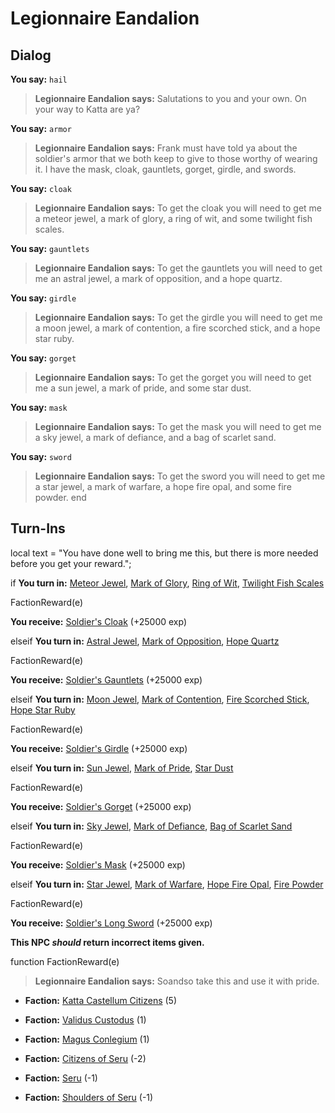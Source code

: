# Legionnaire Eandalion
## Dialog

**You say:** `hail`



>**Legionnaire Eandalion says:** Salutations to you and your own. On your way to Katta are ya?

**You say:** `armor`



>**Legionnaire Eandalion says:** Frank must have told ya about the soldier's armor that we both keep to give to those worthy of wearing it. I have the mask, cloak, gauntlets, gorget, girdle, and swords.

**You say:** `cloak`



>**Legionnaire Eandalion says:** To get the cloak you will need to get me a meteor jewel, a mark of glory, a ring of wit, and some twilight fish scales.

**You say:** `gauntlets`



>**Legionnaire Eandalion says:** To get the gauntlets you will need to get me an astral jewel, a mark of opposition, and a hope quartz.

**You say:** `girdle`



>**Legionnaire Eandalion says:** To get the girdle you will need to get me a moon jewel, a mark of contention, a fire scorched stick, and a hope star ruby.

**You say:** `gorget`



>**Legionnaire Eandalion says:** To get the gorget you will need to get me a sun jewel, a mark of pride, and some star dust.

**You say:** `mask`



>**Legionnaire Eandalion says:** To get the mask you will need to get me a sky jewel, a mark of defiance, and a bag of scarlet sand.

**You say:** `sword`



>**Legionnaire Eandalion says:** To get the sword you will need to get me a star jewel, a mark of warfare, a hope fire opal, and some fire powder.
end

## Turn-Ins



local text = "You have done well to bring me this, but there is more needed before you get your reward.";



if **You turn in:** [Meteor Jewel](/item/4493), [Mark of Glory](/item/5530), [Ring of Wit](/item/5584), [Twilight Fish Scales](/item/5585)


FactionReward(e)


 **You receive:**  [Soldier's Cloak](/item/3941) (+25000 exp)

elseif **You turn in:** [Astral Jewel](/item/4494), [Mark of Opposition](/item/5586), [Hope Quartz](/item/5587)


FactionReward(e)


 **You receive:**  [Soldier's Gauntlets](/item/3942) (+25000 exp)

elseif **You turn in:** [Moon Jewel](/item/4489), [Mark of Contention](/item/5590), [Fire Scorched Stick](/item/5591), [Hope Star Ruby](/item/5592)


FactionReward(e)


 **You receive:**  [Soldier's Girdle](/item/3944) (+25000 exp)

elseif **You turn in:** [Sun Jewel](/item/4488), [Mark of Pride](/item/5588), [Star Dust](/item/5589)


FactionReward(e)


 **You receive:**  [Soldier's Gorget](/item/3943) (+25000 exp)

elseif **You turn in:** [Sky Jewel](/item/4492), [Mark of Defiance](/item/5528), [Bag of Scarlet Sand](/item/5529)


FactionReward(e)


 **You receive:**  [Soldier's Mask](/item/3940) (+25000 exp)

elseif **You turn in:** [Star Jewel](/item/4490), [Mark of Warfare](/item/5668), [Hope Fire Opal](/item/5669), [Fire Powder](/item/5677)


FactionReward(e)


 **You receive:**  [Soldier's Long Sword](/item/3945) (+25000 exp)

**This NPC *should* return incorrect items given.**

function FactionReward(e)

>**Legionnaire Eandalion says:** Soandso take this and use it with pride.

* __Faction:__ [Katta Castellum Citizens](/faction/1502) (5)

* __Faction:__ [Validus Custodus](/faction/1503) (1)

* __Faction:__ [Magus Conlegium](/faction/1504) (1)

* __Faction:__ [Citizens of Seru](/faction/1499) (-2)

* __Faction:__ [Seru](/faction/1483) (-1)

* __Faction:__ [Shoulders of Seru](/faction/1487) (-1)